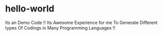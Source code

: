# hello-world
Its an Demo Code !!
Its Awesome Experience for me To Generate Different types Of Codings in Many Programming Languages !!
